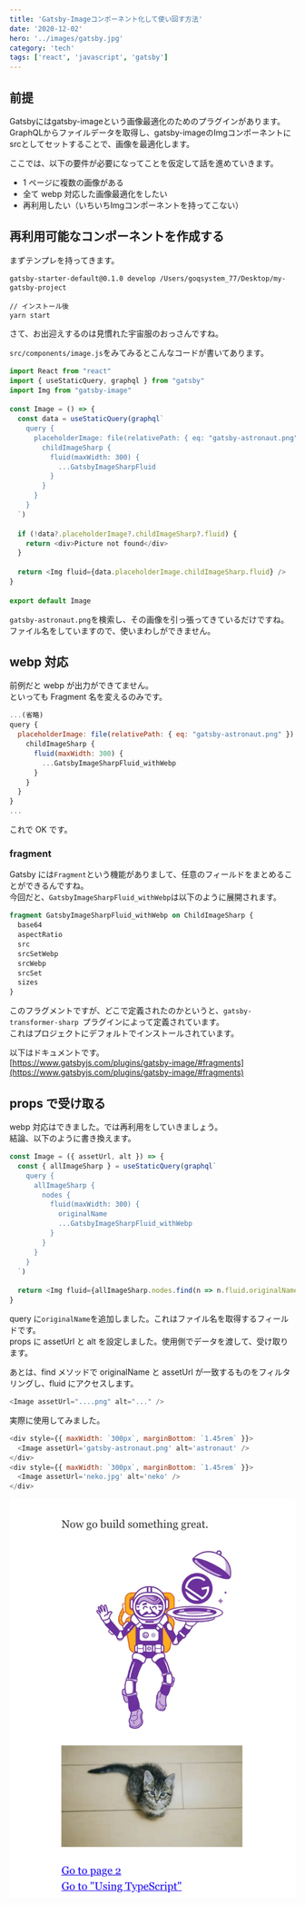 ```yaml
---
title: 'Gatsby-Imageコンポーネント化して使い回す方法'
date: '2020-12-02'
hero: '../images/gatsby.jpg'
category: 'tech'
tags: ['react', 'javascript', 'gatsby']
---
```


## 前提
Gatsbyにはgatsby-imageという画像最適化のためのプラグインがあります。  
GraphQLからファイルデータを取得し、gatsby-imageのImgコンポーネントにsrcとしてセットすることで、画像を最適化します。

ここでは、以下の要件が必要になってことを仮定して話を進めていきます。
- 1 ページに複数の画像がある
- 全て webp 対応した画像最適化をしたい  
- 再利用したい（いちいちImgコンポーネントを持ってこない）

## 再利用可能なコンポーネントを作成する

まずテンプレを持ってきます。

```shell
gatsby-starter-default@0.1.0 develop /Users/goqsystem_77/Desktop/my-gatsby-project

// インストール後
yarn start
```

さて、お出迎えするのは見慣れた宇宙服のおっさんですね。

`src/components/image.js`をみてみるとこんなコードが書いてあります。

```jsx:src/components/image.js
import React from "react"
import { useStaticQuery, graphql } from "gatsby"
import Img from "gatsby-image"

const Image = () => {
  const data = useStaticQuery(graphql`
    query {
      placeholderImage: file(relativePath: { eq: "gatsby-astronaut.png" }) {
        childImageSharp {
          fluid(maxWidth: 300) {
            ...GatsbyImageSharpFluid
          }
        }
      }
    }
  `)

  if (!data?.placeholderImage?.childImageSharp?.fluid) {
    return <div>Picture not found</div>
  }

  return <Img fluid={data.placeholderImage.childImageSharp.fluid} />
}

export default Image
```

`gatsby-astronaut.png`を検索し、その画像を引っ張ってきているだけですね。  
ファイル名をしていますので、使いまわしができません。

## webp 対応
前例だと webp が出力ができてません。  
といっても Fragment 名を変えるのみです。

```jsx:title=src/components/image.js
...(省略)
query {
  placeholderImage: file(relativePath: { eq: "gatsby-astronaut.png" }) {
    childImageSharp {
      fluid(maxWidth: 300) {
        ...GatsbyImageSharpFluid_withWebp
      }
    }
  }
}
...
```

これで OK です。

### fragment

Gatsby には`Fragment`という機能がありまして、任意のフィールドをまとめることができるんですね。  
今回だと、`GatsbyImageSharpFluid_withWebp`は以下のように展開されます。

```graphql
fragment GatsbyImageSharpFluid_withWebp on ChildImageSharp {
  base64
  aspectRatio
  src
  srcSetWebp
  srcWebp
  srcSet
  sizes
}
```

このフラグメントですが、どこで定義されたのかというと、`gatsby-transformer-sharp `プラグインによって定義されています。  
これはプロジェクトにデフォルトでインストールされています。

以下はドキュメントです。  
[https://www.gatsbyjs.com/plugins/gatsby-image/#fragments](https://www.gatsbyjs.com/plugins/gatsby-image/#fragments)

<adsense></adsense>

## props で受け取る

webp 対応はできました。では再利用をしていきましょう。  
結論、以下のように書き換えます。

```js:title=src/components/image.js
const Image = ({ assetUrl, alt }) => {
  const { allImageSharp } = useStaticQuery(graphql`
    query {
      allImageSharp {
        nodes {
          fluid(maxWidth: 300) {
            originalName
            ...GatsbyImageSharpFluid_withWebp
          }
        }
      }
    }
  `)

  return <Img fluid={allImageSharp.nodes.find(n => n.fluid.originalName === assetUrl).fluid} alt={alt} />
}
```

query に`originalName`を追加しました。これはファイル名を取得するフィールドです。  
props に assetUrl と alt を設定しました。使用側でデータを渡して、受け取ります。

あとは、find メソッドで originalName と assetUrl が一致するものをフィルタリングし、fluid にアクセスします。

```js
<Image assetUrl="....png" alt="..." />
```

実際に使用してみました。
```jsx:title=src/pages/index.js
<div style={{ maxWidth: `300px`, marginBottom: `1.45rem` }}>
  <Image assetUrl='gatsby-astronaut.png' alt='astronaut' />
</div>
<div style={{ maxWidth: `300px`, marginBottom: `1.45rem` }}>
  <Image assetUrl='neko.jpg' alt='neko' />
</div>
```

![](result-gatsby-image.png)

<adsense></adsense>
